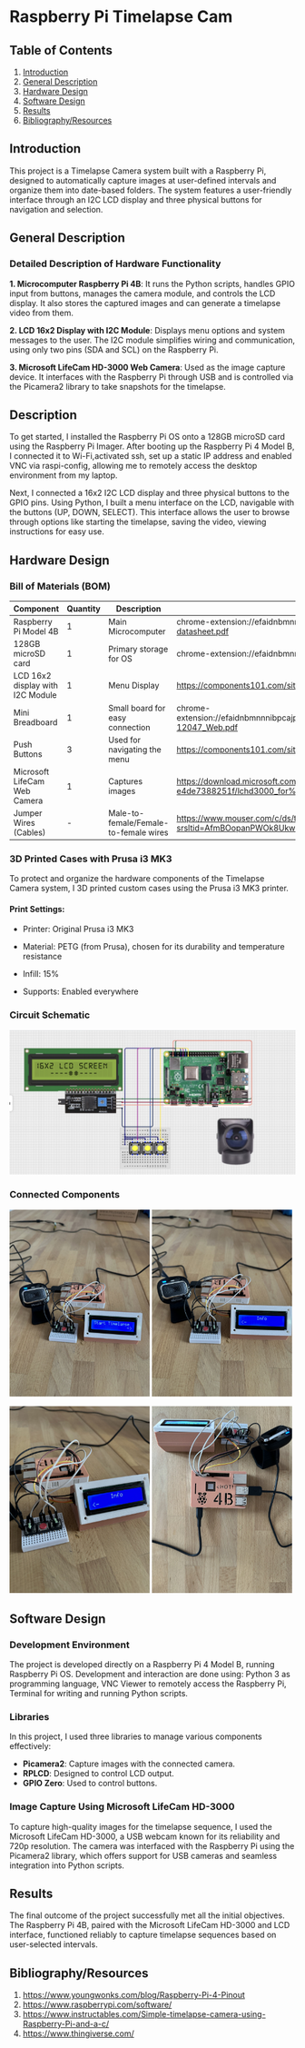 # Raspberry Pi Timelapse Cam
## Table of Contents
1. [Introduction](#introduction)
2. [General Description](#General-Description)
3. [Hardware Design](#Hardware-Design)
4. [Software Design](#Software-Design)
5. [Results](#Results)
6. [Bibliography/Resources](#Bibliography/Resources)
   
## Introduction
This project is a Timelapse Camera system built with a Raspberry Pi, designed to automatically capture images at user-defined intervals and organize them into date-based folders. The system features a user-friendly interface through an I2C LCD display and three physical buttons for navigation and selection.

## General Description

### Detailed Description of Hardware Functionality
**1. Microcomputer Raspberry Pi 4B**: It runs the Python scripts, handles GPIO input from buttons, manages the camera module, and controls the LCD display. It also stores the captured images and can generate a timelapse video from them.

**2. LCD 16x2 Display with I2C Module**: Displays menu options and system messages to the user. The I2C module simplifies wiring and communication, using only two pins (SDA and SCL) on the Raspberry Pi.

**3. Microsoft LifeCam  HD-3000 Web Camera**: Used as the image capture device. It interfaces with the Raspberry Pi through USB and is controlled via the Picamera2 library to take snapshots for the timelapse.

## Description
To get started, I installed the Raspberry Pi OS onto a 128GB microSD card using the Raspberry Pi Imager. After booting up the Raspberry Pi 4 Model B, I connected it to Wi-Fi,activated ssh, set up a static IP address and enabled VNC via raspi-config, allowing me to remotely access the desktop environment from my laptop.

Next, I connected a 16x2 I2C LCD display and three physical buttons to the GPIO pins. Using Python, I built a menu interface on the LCD, navigable with the buttons (UP, DOWN, SELECT). This interface allows the user to browse through options like starting the timelapse, saving the video, viewing instructions for easy use.

## Hardware Design 
### Bill of Materials (BOM)
| Component                        | Quantity| Description                           | Datasheet                                                                                       |
|----------------------------------|---------|---------------------------------------|-------------------------------------------------------------------------------------------------|
| Raspberry Pi Model 4B            |1        | Main Microcomputer                    | chrome-extension://efaidnbmnnnibpcajpcglclefindmkaj/https://datasheets.raspberrypi.com/rpi4/raspberry-pi-4-datasheet.pdf|
| 128GB microSD card               | 1       | Primary storage for OS                | chrome-extension://efaidnbmnnnibpcajpcglclefindmkaj/https://www.kingston.com/datasheets/SDC10G2_us.pdf|
| LCD 16x2 display with I2C Module | 1       | Menu Display                          | https://components101.com/sites/default/files/component_datasheet/16x2%20LCD%20Datasheet.pdf|
| Mini Breadboard                  | 1       | Small board for easy connection       | chrome-extension://efaidnbmnnnibpcajpcglclefindmkaj/https://media.digikey.com/pdf/Data%20Sheets/Sparkfun%20PDFs/PRT-12047_Web.pdf|
| Push Buttons                     | 3       | Used for navigating the menu          | https://components101.com/sites/default/files/component_datasheet/Push-Button.pdf|
| Microsoft LifeCam Web Camera     | 1       | Captures images                       | https://download.microsoft.com/download/d/6/1/d61506a5-ac78-4e03-b35f-e4de7388251f/lchd3000_for%20business_sellsheet_us_lores.pdfm|
| Jumper Wires (Cables)            | -       | Male-to-female/Female-to-female wires | https://www.mouser.com/c/ds/tools-supplies/prototyping-products/jumper-wires/?srsltid=AfmBOopanPWOk8Ukw1_juN3MPRRptIMeLviuPscUZNwjSLqPMhHw0F-X|

### 3D Printed Cases with Prusa i3 MK3
To protect and organize the hardware components of the Timelapse Camera system, I 3D printed custom cases using the Prusa i3 MK3 printer.
#### Print Settings:
- Printer: Original Prusa i3 MK3

- Material: PETG (from Prusa), chosen for its durability and temperature resistance

- Infill: 15%

- Supports: Enabled everywhere

### Circuit Schematic  
<a>
  <img src="https://github.com/mariaxadina/Raspberry-Pi-Timelapse-Cam/blob/main/images/CircuitSchema.png" width="800"/>
</a>

### Connected Components
<p>
  <img src="https://github.com/mariaxadina/Raspberry-Pi-Timelapse-Cam/blob/main/images/1.jpeg" width="49%" />
  <img src="https://github.com/mariaxadina/Raspberry-Pi-Timelapse-Cam/blob/main/images/2.jpeg" width="49%" />
</p>
<p>
  <img src="https://github.com/mariaxadina/Raspberry-Pi-Timelapse-Cam/blob/main/images/3.jpeg" width="49%" />
  <img src="https://github.com/mariaxadina/Raspberry-Pi-Timelapse-Cam/blob/main/images/4.jpeg" width="49%" />
</p>


## Software Design

### Development Environment 
The project is developed directly on a Raspberry Pi 4 Model B, running Raspberry Pi OS. Development and interaction are done using: Python 3 as programming language, VNC Viewer to remotely access the Raspberry Pi, Terminal for writing and running Python scripts.

### Libraries
In this project, I used three libraries to manage various components effectively:
- **Picamera2**: Capture images with the connected camera.
- **RPLCD**: Designed to control LCD output.
- **GPIO Zero**: Used to control buttons.

### Image Capture Using Microsoft LifeCam HD-3000
To capture high-quality images for the timelapse sequence, I used the Microsoft LifeCam HD-3000, a USB webcam known for its reliability and 720p resolution. The camera was interfaced with the Raspberry Pi using the Picamera2 library, which offers support for USB cameras and seamless integration into Python scripts.

## Results
The final outcome of the project successfully met all the initial objectives. The Raspberry Pi 4B, paired with the Microsoft LifeCam HD-3000 and LCD interface, functioned reliably to capture timelapse sequences based on user-selected intervals.

## Bibliography/Resources
1. https://www.youngwonks.com/blog/Raspberry-Pi-4-Pinout
2. https://www.raspberrypi.com/software/
3. https://www.instructables.com/Simple-timelapse-camera-using-Raspberry-Pi-and-a-c/
4. https://www.thingiverse.com/
